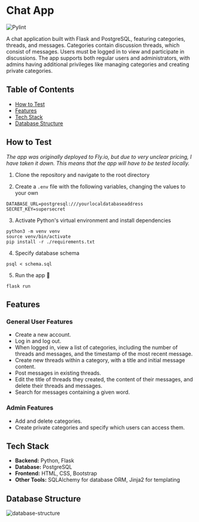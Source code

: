 # Chat App

![Pylint](https://github.com/avanine/tsoha-chat-app/actions/workflows/pylint.yml/badge.svg)

A chat application built with Flask and PostgreSQL, featuring categories, threads, and messages. Categories contain discussion threads, which consist of messages. Users must be logged in to view and participate in discussions. The app supports both regular users and administrators, with admins having additional privileges like managing categories and creating private categories.

## Table of Contents

- [How to Test](#how-to-test)
- [Features](#features)
- [Tech Stack](#tech-stack)
- [Database Structure](#database-structure)

## How to Test

_The app was originally deployed to Fly.io, but due to very unclear pricing, I have taken it down. This means that the app will have to be tested locally._

1. Clone the repository and navigate to the root directory

2. Create a ``.env`` file with the following variables, changing the values to your own

```
DATABASE_URL=postgresql:///yourlocaldatabaseaddress
SECRET_KEY=supersecret
```

3. Activate Python's virtual environment and install dependencies

```
python3 -m venv venv
source venv/bin/activate
pip install -r ./requirements.txt
```

4. Specify database schema

```
psql < schema.sql
```

5. Run the app 🦄

```
flask run
```

## Features

### General User Features
- Create a new account.
- Log in and log out.
- When logged in, view a list of categories, including the number of threads and messages, and the timestamp of the most recent message.
- Create new threads within a category, with a title and initial message content.
- Post messages in existing threads.
- Edit the title of threads they created, the content of their messages, and delete their threads and messages.
- Search for messages containing a given word.

### Admin Features
- Add and delete categories.
- Create private categories and specify which users can access them.

## Tech Stack

- **Backend:** Python, Flask
- **Database:** PostgreSQL
- **Frontend:** HTML, CSS, Bootstrap
- **Other Tools:** SQLAlchemy for database ORM, Jinja2 for templating

## Database Structure


![database-structure](https://github.com/user-attachments/assets/8dd78b49-ef99-46eb-9ca7-c64886879815)
